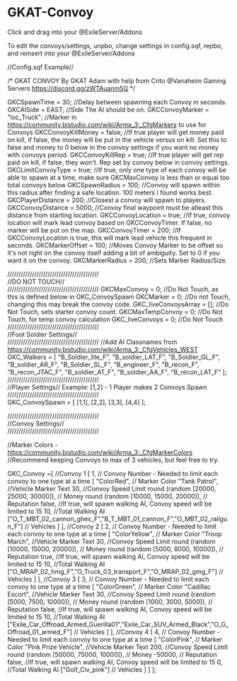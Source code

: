 # GKAT-Convoy

Click and drag into your @ExileServer/Addons

To edit the convoys/settings, unpbo, change settings in config.sqf, repbo, and reinsert into your @ExileServer/Addons

//Config.sqf Example//

/*
GKAT CONVOY
By GKAT Adam with help from
Crito @Vanaheim Gaming Servers
https://discord.gg/zWTAuanm5Q
*/
		
GKCSpawnTime = 30;											//Delay between spawning each Convoy in seconds.
GKCAISide = EAST;											//Side The AI should be on.	
GKCConvoyMarker = "loc_Truck";								//Marker in https://community.bistudio.com/wiki/Arma_3:_CfgMarkers to use for Convoys
GKCConvoyKillMoney = false;									//If true player will get money paid on kill, if false, the money will be put in the vehicle versus on kill. Set this to false and money to 0 below in the convoy settings if you want no money with convoys period.
GKCConvoyKillRep = true;									//If true player will get rep paid on kill, if false, they won't.  Rep set by convoy below in convoy settings.
GKCLimitConvoyType = true;									//If true, only one type of each convoy will be able to spawn at a time, make sure GKCMaxConvoy is less than or equal too total convoys below
GKCSpawnRadius = 100;										//Convoy will spawn within this radius after finding a safe location.  100 meters I found works best.
GKCPlayerDistance = 200;									//Closest a convoy will spawn to players.
GKCConvoyDistance = 5000;									//Convoy final waypoint must be atleast this distance from starting location.
GKCConvoyLocation = true;									//If true, convoy location will mark lead convoy based on GKCConvoyTimer.  If false, no marker will be put on the map.
GKCConvoyTimer = 200;										//If GKCConvoyLocation is true, this will mark lead vehicle this frequent in seconds.
GKCMarkerOffset = 100;										//Moves Convoy Marker to be offset so it's not right on the convoy itself adding a bit of ambiguity.  Set to 0 if you want it on the convoy.
GKCMarkerRadius = 200;										//Sets Marker Radius/Size.

/////////////////////////////////////////		
//DO NOT TOUCH//		
/////////////////////////////////////////
GKCMaxConvoy = 0;											//Do Not Touch, as this is defined below in GKC_ConvoySpawn
GKCMarker = 0;												//Do not Touch, changing this may break the convoy code.
GKC_liveConvoysArray = [];									//Do Not Touch, sets starter convoy count.
GKCMaxTempConvoy = 0;										//Do Not Touch, for temp convoy calculation
GKC_liveConvoys = 0;										//Do Not Touch
/////////////////////////////////////////		
//Foot Soldier Settings//		
/////////////////////////////////////////
//Add AI Classnames from https://community.bistudio.com/wiki/Arma_3:_CfgVehicles_WEST
GKC_Walkers = [
				"B_Soldier_lite_F",
				"B_soldier_LAT_F",
				"B_Soldier_GL_F",
				"B_soldier_AR_F",
				"B_Soldier_SL_F",
				"B_engineer_F",
				"B_recon_F",
				"B_recon_JTAC_F",
				"B_soldier_AT_F",
				"B_soldier_AA_F",
				"B_recon_LAT_F"
				];
/////////////////////////////////////////		
//Player Settings// Example: [1,2] - 1 Player makes 2 Convoys Spawn
/////////////////////////////////////////				
GKC_ConvoySpawn = [
					[1,1],
					[2,2],
					[3,3],
					[4,4]
				];

				
/////////////////////////////////////////		
//Convoy Settings//		
/////////////////////////////////////////

//Marker Colors - https://community.bistudio.com/wiki/Arma_3:_CfgMarkerColors
//Recommend keeping Convoys to max of 3 vehicles, but feel free to try.
					
GKC_Convoy =[
				//Convoy 1
				[
					1,	// Convoy Number - Needed to limit each convoy to one type at a time
						[
							"ColorRed", // Marker Color
							"Tank Patrol", //Vehicle Marker Text
							30, //Convoy Speed Limit
							round (random [20000, 25000, 30000]), // Money
							round (random [10000, 15000, 20000]), // Reputation
							false,	//If true, will spawn walking AI, Convoy speed will be limited to 15
							10, //Total Walking AI
							["O_T_MBT_02_cannon_ghex_F","B_T_MBT_01_cannon_F","O_MBT_02_railgun_F"]	// Vehicles
						]
				],
				//Convoy 2
				[
					2,	// Convoy Number - Needed to limit each convoy to one type at a time
						[
							"ColorYellow", // Marker Color
							"Troop March", //Vehicle Marker Text
							30, //Convoy Speed Limit
							round (random [10000, 15000, 20000]), // Money
							round (random [5000, 8000, 10000]), // Reputation
							true,	//If true, will spawn walking AI, Convoy speed will be limited to 15
							10, //Total Walking AI
							["O_MRAP_02_hmg_F","O_Truck_03_transport_F","O_MRAP_02_gmg_F"]	// Vehicles
						]
				],
				//Convoy 3
				[
					3,	// Convoy Number - Needed to limit each convoy to one type at a time
						[
							"ColorGreen", // Marker Color
							"Cadillac Escort", //Vehicle Marker Text
							30, //Convoy Speed Limit
							round (random [5000, 7500, 10000]), // Money
							round (random [1000, 3000, 5000]), // Reputation
							false,	//If true, will spawn walking AI, Convoy speed will be limited to 15
							10, //Total Walking AI
							["Exile_Car_Offroad_Armed_Guerilla01","Exile_Car_SUV_Armed_Black","O_G_Offroad_01_armed_F"]	// Vehicles
						]
				],
				//Convoy 4
				[
					4,	// Convoy Number - Needed to limit each convoy to one type at a time
						[
							"ColorPink", // Marker Color
							"Pink Prize Vehicle", //Vehicle Marker Text
							200, //Convoy Speed Limit
							round (random [50000, 75000, 10000]), // Money
							-50000, // Reputation
							false,	//If true, will spawn walking AI, Convoy speed will be limited to 15
							0, //Total Walking AI
							["Golf_Civ_pink"]	// Vehicles
						]
				]
			];
